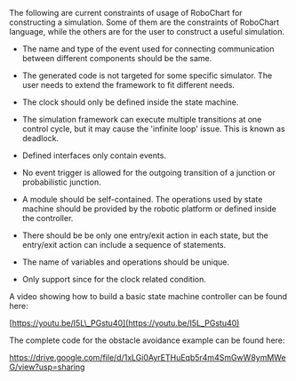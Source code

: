 The following are current constraints of usage of RoboChart for constructing a simulation. Some of them are the constraints of RoboChart language, while the others are for the user to construct a useful simulation.

* The name and type of the event used for connecting communication between different components should be the same.

* The generated code is not targeted for some specific simulator. The user needs to extend the framework to fit different needs.

* The clock should only be defined inside the state machine.

* The simulation framework can execute multiple transitions at one control cycle, but it may cause the 'infinite loop' issue. This is known as deadlock.

* Defined interfaces only contain events.

* No event trigger is allowed for the outgoing transition of a junction or probabilistic junction.

* A module should be self-contained. The operations used by state machine should be provided by the robotic platform or defined inside the controller.

* There should be be only one entry/exit action in each state, but the entry/exit action can include a sequence of statements.

* The name of variables and operations should be unique.

* Only support since for the clock related condition.

A video showing how to build a basic state machine controller can be found here:

[https://youtu.be/I5L\_PGstu40](https://youtu.be/I5L_PGstu40)

The complete code for the obstacle avoidance example can be found here:

https://drive.google.com/file/d/1xLGi0AyrETHuEqb5r4m4SmGwW8ymMWeG/view?usp=sharing

